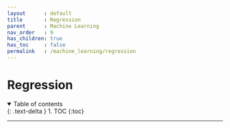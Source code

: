 ```yaml
---
layout      : default
title       : Regression
parent		: Machine Learning
nav_order   : 9
has_children: true
has_toc     : false
permalink   : /machine_learning/regression
---
```


# Regression

<details open markdown="block">
  <summary>Table of contents</summary>
  {: .text-delta }
  1. TOC
  {:toc}
</details>

---
